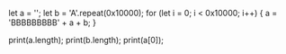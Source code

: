 
let a = '';
let b = 'A'.repeat(0x10000);
for (let i = 0; i < 0x10000; i++) {
    a = 'BBBBBBBBB' + a + b;
}

print(a.length);
print(b.length);
print(a[0]);
